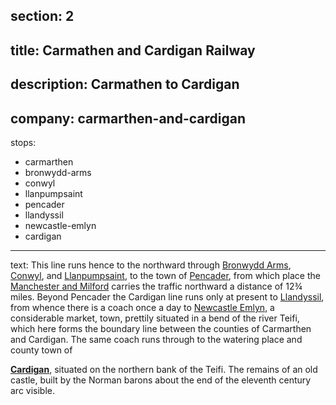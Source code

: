section: 2
----
title: Carmathen and Cardigan Railway
----
description: Carmathen to Cardigan
----
company: carmarthen-and-cardigan
----
stops:
- carmarthen
- bronwydd-arms
- conwyl
- llanpumpsaint
- pencader
- llandyssil
- newcastle-emlyn
- cardigan
----
text: This line runs hence to the northward through [Bronwydd Arms](/stations/bronwydd-arms), [Conwyl](/stations/conwyl), and [Llanpumpsaint](/stations/llanpumpsaint), to the town of [Pencader](/stations/pencader), from which place the [Manchester and Milford](/routes/pencader-to-lampeter) carries the traffic northward a distance of 12¾ miles. Beyond Pencader the Cardigan line runs only at present to [Llandyssil](/stations/llandyssil), from whence there is a coach once a day to [Newcastle Emlyn](/newcastle-emlyn), a considerable market, town, prettily situated in a bend of the river Teifi, which here forms the boundary line between the counties of Carmarthen and Cardigan. The same coach runs through to the watering place and county town of

**[Cardigan](/stations/cardigan)**, situated on the northern bank of the Teifi. The remains of an old castle, built by the Norman barons about the end of the eleventh century arc visible.
